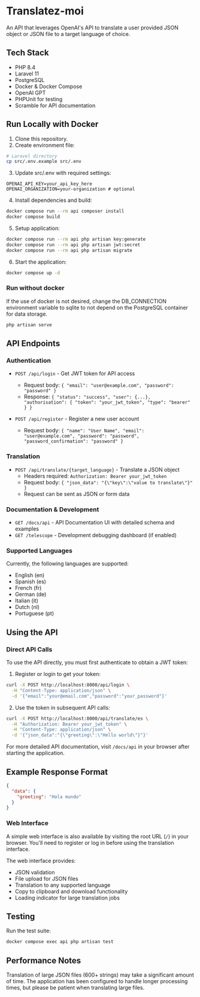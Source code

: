 # Translatez-moi
An API that leverages OpenAI's API to translate a user provided JSON object or JSON file to a target language of choice.

## Tech Stack
- PHP 8.4
- Laravel 11
- PostgreSQL
- Docker & Docker Compose
- OpenAI GPT
- PHPUnit for testing
- Scramble for API documentation

## Run Locally with Docker
1. Clone this repository.
2. Create environment file:
```bash
# Laravel directory
cp src/.env.example src/.env
```
3. Update src/.env with required settings:
```env
OPENAI_API_KEY=your_api_key_here
OPENAI_ORGANIZATION=your-organization # optional
```

4. Install dependencies and build:
```bash
docker compose run --rm api composer install
docker compose build
```

5. Setup application:
```bash
docker compose run --rm api php artisan key:generate
docker compose run --rm api php artisan jwt:secret
docker compose run --rm api php artisan migrate
```

6. Start the application:
```bash
docker compose up -d
```

### Run without docker
If the use of docker is not desired, change the DB_CONNECTION environment variable to sqlite to not depend on the PostgreSQL container for data storage.

```bash
php artisan serve
```

## API Endpoints

### Authentication
- `POST /api/login` - Get JWT token for API access
  - Request body: `{ "email": "user@example.com", "password": "password" }`
  - Response: `{ "status": "success", "user": {...}, "authorisation": { "token": "your_jwt_token", "type": "bearer" } }`

- `POST /api/register` - Register a new user account
  - Request body: `{ "name": "User Name", "email": "user@example.com", "password": "password", "password_confirmation": "password" }`

### Translation
- `POST /api/translate/{target_language}` - Translate a JSON object
  - Headers required: `Authorization: Bearer your_jwt_token`
  - Request body: `{ "json_data": "{\"key\":\"value to translate\"}" }`
  - Request can be sent as JSON or form data

### Documentation & Development
- `GET /docs/api` - API Documentation UI with detailed schema and examples
- `GET /telescope` - Development debugging dashboard (if enabled)

### Supported Languages
Currently, the following languages are supported:
- English (en)
- Spanish (es)
- French (fr)
- German (de)
- Italian (it)
- Dutch (nl)
- Portuguese (pt)

## Using the API

### Direct API Calls
To use the API directly, you must first authenticate to obtain a JWT token:

1. Register or login to get your token:
```bash
curl -X POST http://localhost:8000/api/login \
  -H "Content-Type: application/json" \
  -d '{"email":"your@email.com","password":"your_password"}'
```

2. Use the token in subsequent API calls:
```bash
curl -X POST http://localhost:8000/api/translate/es \
  -H "Authorization: Bearer your_jwt_token" \
  -H "Content-Type: application/json" \
  -d '{"json_data":"{\"greeting\":\"Hello world\"}"}'
```

For more detailed API documentation, visit `/docs/api` in your browser after starting the application.

## Example Response Format

```json
{
  "data": {
    "greeting": "Hola mundo"
  }
}
```
### Web Interface
A simple web interface is also available by visiting the root URL (`/`) in your browser. You'll need to register or log in before using the translation interface.

The web interface provides:
- JSON validation
- File upload for JSON files
- Translation to any supported language
- Copy to clipboard and download functionality
- Loading indicator for large translation jobs

## Testing

Run the test suite:
```bash
docker compose exec api php artisan test
```

## Performance Notes
Translation of large JSON files (600+ strings) may take a significant amount of time. The application has been configured to handle longer processing times, but please be patient when translating large files.